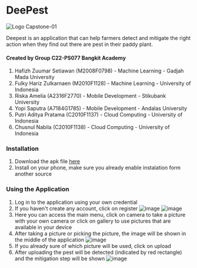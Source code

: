 # DeePest

![Logo Capstone-01](https://user-images.githubusercontent.com/63392639/173190444-c0166031-2ca3-4a56-8a94-3a5b8291ccf1.png)

Deepest is an application that can help farmers detect and mitigate the right action when they find out there are pest in their paddy plant.

#### Created by Group C22-PS077 Bangkit Academy
1. Hafizh Zuumar Setiawan (M2008F0798) - Machine Learning - Gadjah Mada University
2. Fulky Hariz Zulkarnaen (M2010F1128) - Machine Learning  - University of Indonesia
3. Riska Amelia (A2316F2770) - Mobile Development - Stikubank University
4. Yopi Saputra (A7184G1785) - Mobile Development - Andalas University
5. Putri Aditya Pratama (C2010F1137) - Cloud Computing - University of Indonesia
6. Chusnul Nabila (C2010F1138) - Cloud Computing - University of Indonesia

### Installation
1. Download the apk file [here](https://drive.google.com/drive/folders/1M4nGHvmen3bvOWf_4nZB4XfsJ0TX3nzA?usp=sharing)
2. Install on your phone, make sure you already enable instalation form another source

### Using the Application
1. Log in to the application using your own credential
2. If you haven't create any account, click on register
![image](https://user-images.githubusercontent.com/63392639/173190952-d2336fe7-d285-423a-bebd-cce2d4970c0a.png)
![image](https://user-images.githubusercontent.com/63392639/173190963-92118a68-0fd3-4648-9667-164667b259a7.png)
4. Here you can access the main menu, click on camera to take a picture with your own camera or click on gallery to use pictures that are available in your device
5. After taking a picture or picking the picture, the image will be shown in the middle of the application
![image](https://user-images.githubusercontent.com/63392639/173191049-0332e07b-da83-4b6b-9692-5552c9f127f4.png)
6. If you already sure of which picture will be used, click on upload
7. After uploading the pest will be detected (indicated by red rectangle) and the mitigation step will be shown
![image](https://user-images.githubusercontent.com/63392639/173191089-f0133528-61eb-4aaf-8dc8-2f419fa9dff8.png)
